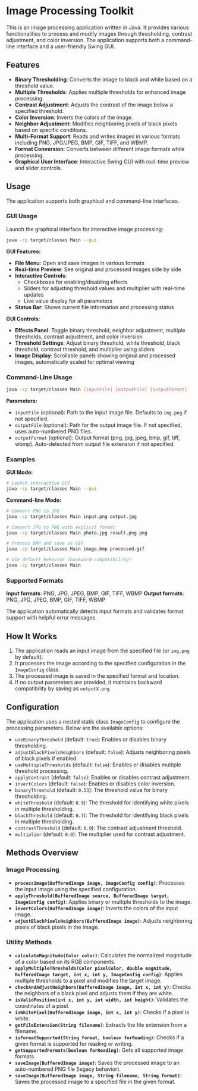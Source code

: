 # Image Processing Toolkit

This is an image processing application written in Java. It provides various functionalities to process and modify images through thresholding, contrast adjustment, and color inversion. The application supports both a command-line interface and a user-friendly Swing GUI.

## Features

- **Binary Thresholding**: Converts the image to black and white based on a threshold value.
- **Multiple Thresholds**: Applies multiple thresholds for enhanced image processing.
- **Contrast Adjustment**: Adjusts the contrast of the image below a specified threshold.
- **Color Inversion**: Inverts the colors of the image.
- **Neighbor Adjustment**: Modifies neighboring pixels of black pixels based on specific conditions.
- **Multi-Format Support**: Reads and writes images in various formats including PNG, JPG/JPEG, BMP, GIF, TIFF, and WBMP.
- **Format Conversion**: Converts between different image formats while processing.
- **Graphical User Interface**: Interactive Swing GUI with real-time preview and slider controls.

## Usage

The application supports both graphical and command-line interfaces.

### GUI Usage

Launch the graphical interface for interactive image processing:

```bash
java -cp target/classes Main --gui
```

**GUI Features:**
- **File Menu**: Open and save images in various formats
- **Real-time Preview**: See original and processed images side by side
- **Interactive Controls**: 
  - Checkboxes for enabling/disabling effects
  - Sliders for adjusting threshold values and multiplier with real-time updates
  - Live value display for all parameters
- **Status Bar**: Shows current file information and processing status

**GUI Controls:**
- **Effects Panel**: Toggle binary threshold, neighbor adjustment, multiple thresholds, contrast adjustment, and color inversion
- **Threshold Settings**: Adjust binary threshold, white threshold, black threshold, contrast threshold, and multiplier using sliders
- **Image Display**: Scrollable panels showing original and processed images, automatically scaled for optimal viewing

### Command-Line Usage

```bash
java -cp target/classes Main [inputFile] [outputFile] [outputFormat]
```

**Parameters:**
- `inputFile` (optional): Path to the input image file. Defaults to `img.png` if not specified.
- `outputFile` (optional): Path for the output image file. If not specified, uses auto-numbered PNG files.
- `outputFormat` (optional): Output format (png, jpg, jpeg, bmp, gif, tiff, wbmp). Auto-detected from output file extension if not specified.

### Examples

**GUI Mode:**
```bash
# Launch interactive GUI
java -cp target/classes Main --gui
```

**Command-line Mode:**
```bash
# Convert PNG to JPG
java -cp target/classes Main input.png output.jpg

# Convert JPG to PNG with explicit format
java -cp target/classes Main photo.jpg result.png png

# Process BMP and save as GIF
java -cp target/classes Main image.bmp processed.gif

# Use default behavior (backward compatibility)
java -cp target/classes Main
```

### Supported Formats

**Input formats**: PNG, JPG, JPEG, BMP, GIF, TIFF, WBMP
**Output formats**: PNG, JPG, JPEG, BMP, GIF, TIFF, WBMP

The application automatically detects input formats and validates format support with helpful error messages.

## How It Works

1. The application reads an input image from the specified file (or `img.png` by default).
2. It processes the image according to the specified configuration in the `ImageConfig` class.
3. The processed image is saved in the specified format and location.
4. If no output parameters are provided, it maintains backward compatibility by saving as `outputX.png`.

## Configuration

The application uses a nested static class `ImageConfig` to configure the processing parameters. Below are the available options:

- `useBinaryThreshold` (default: `true`): Enables or disables binary thresholding.
- `adjustBlackPixelsNeighbors` (default: `false`): Adjusts neighboring pixels of black pixels if enabled.
- `useMultipleThresholds` (default: `false`): Enables or disables multiple threshold processing.
- `applyContrast` (default: `false`): Enables or disables contrast adjustment.
- `invertColors` (default: `false`): Enables or disables color inversion.
- `binaryThreshold` (default: `0.53`): The threshold value for binary thresholding.
- `whiteThreshold` (default: `0.9`): The threshold for identifying white pixels in multiple thresholding.
- `blackThreshold` (default: `0.7`): The threshold for identifying black pixels in multiple thresholding.
- `contrastThreshold` (default: `0.0`): The contrast adjustment threshold.
- `multiplier` (default: `0.0`): The multiplier used for contrast adjustment.

## Methods Overview

### Image Processing

- **`processImage(BufferedImage image, ImageConfig config)`**: Processes the input image using the specified configuration.
- **`applyThreshold(BufferedImage source, BufferedImage target, ImageConfig config)`**: Applies binary or multiple thresholds to the image.
- **`invertColors(BufferedImage image)`**: Inverts the colors of the input image.
- **`adjustBlackPixelsNeighbors(BufferedImage image)`**: Adjusts neighboring pixels of black pixels in the image.

### Utility Methods

- **`calculateMagnitude(Color color)`**: Calculates the normalized magnitude of a color based on its RGB components.
- **`applyMultipleThresholds(Color pixelColor, double magnitude, BufferedImage target, int x, int y, ImageConfig config)`**: Applies multiple thresholds to a pixel and modifies the target image.
- **`checkAndAdjustNeighbors(BufferedImage image, int x, int y)`**: Checks the neighbors of a black pixel and adjusts them if they are white.
- **`isValidPosition(int x, int y, int width, int height)`**: Validates the coordinates of a pixel.
- **`isWhitePixel(BufferedImage image, int x, int y)`**: Checks if a pixel is white.
- **`getFileExtension(String filename)`**: Extracts the file extension from a filename.
- **`isFormatSupported(String format, boolean forReading)`**: Checks if a given format is supported for reading or writing.
- **`getSupportedFormats(boolean forReading)`**: Gets all supported image formats.
- **`saveImage(BufferedImage image)`**: Saves the processed image to an auto-numbered PNG file (legacy behavior).
- **`saveImage(BufferedImage image, String filename, String format)`**: Saves the processed image to a specified file in the given format.